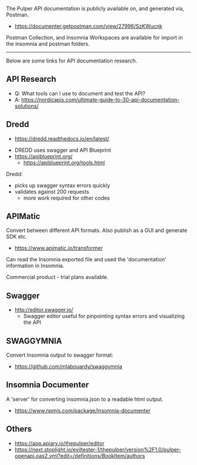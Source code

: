 The Pulper API documentation is publicly available on, and generated via, Postman.

- https://documenter.getpostman.com/view/27996/SzKWucnk

Postman Collection, and Insomnia Workspaces are available for import in the insomnia and postman folders.


---

Below are some links for API documentation research. 

## API Research

- Q: What tools can I use to document and test the API?
- A: https://nordicapis.com/ultimate-guide-to-30-api-documentation-solutions/

## Dredd

- https://dredd.readthedocs.io/en/latest/

* DREDD uses swagger and API Blueprint
* https://apiblueprint.org/
    * https://apiblueprint.org/tools.html
    
    
Dredd:

* picks up swagger syntax errors quickly
* validates against 200 requests
    * more work required for other codes
    
## APIMatic

Convert between different API formats. Also publish as a GUI and generate SDK etc.

- https://www.apimatic.io/transformer

Can read the Insomnia exported file and used the 'documentation' information in Insomnia.

Commercial product - trial plans available.    

## Swagger

- http://editor.swagger.io/
    - Swagger editor useful for pinpointing syntax errors and visualizing the API

## SWAGGYMNIA

Convert Insomnia output to swagger format:
    
- https://github.com/mlabouardy/swaggymnia

## Insomnia Documenter

A 'server' for converting insomnia.json to a readable html output.

- https://www.npmjs.com/package/insomnia-documenter
    
## Others

- https://app.apiary.io/thepulper/editor
- https://next.stoplight.io/eviltester-1/thepulper/version%2F1.0/pulper-openapi.oas2.yml?edit=/definitions/BookItem/authors